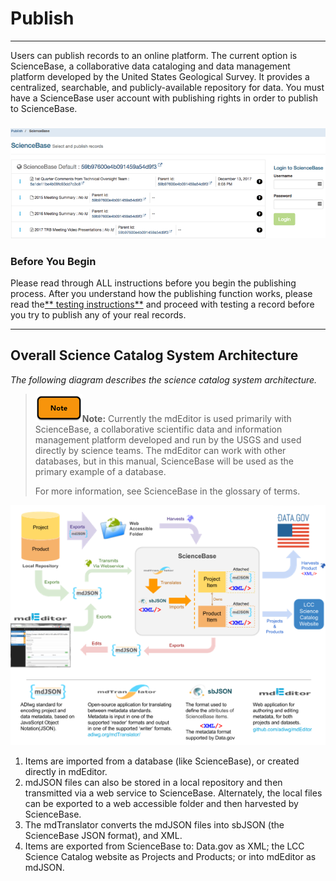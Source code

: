 # Publish

---

Users can publish records to an online platform. The current option is ScienceBase, a collaborative data cataloging and data management platform developed by the United States Geological Survey. It provides a centralized, searchable, and publicly-available repository for data. You must have a ScienceBase user account with publishing rights in order to publish to ScienceBase.

### ![](/assets/publish_screenshot_overview.png)

### Before You Begin

Please read through ALL instructions before you begin the publishing process. After you understand how the publishing function works, please read the[** testing instructions**](/publish/instructions-for-testing-publishing.md) and proceed with testing a record before you try to publish any of your real records.

---

## Overall Science Catalog System Architecture

_The following diagram describes the science catalog system architecture._

> ![](/assets/note_small.png)**Note:** Currently the mdEditor is used primarily with ScienceBase, a collaborative scientific data and information management platform developed and run by the USGS and used directly by science teams. The mdEditor can work with other databases, but in this manual, ScienceBase will be used as the primary example of a database.
>
> For more information, see ScienceBase in the glossary of terms.

![](/assets/science_catalog_system_architecture.png)

1. Items are imported from a database \(like ScienceBase\), or created directly in mdEditor.
2. mdJSON files can also be stored in a local repository and then transmitted via a web service to ScienceBase. Alternately, the  local files can be exported to a web accessible folder and then harvested by ScienceBase.
3. The mdTranslator converts the mdJSON files into sbJSON \(the ScienceBase JSON format\), and XML.
4. Items are exported from ScienceBase to: Data.gov as XML; the LCC Science Catalog website as Projects and Products; or into mdEditor as mdJSON.



